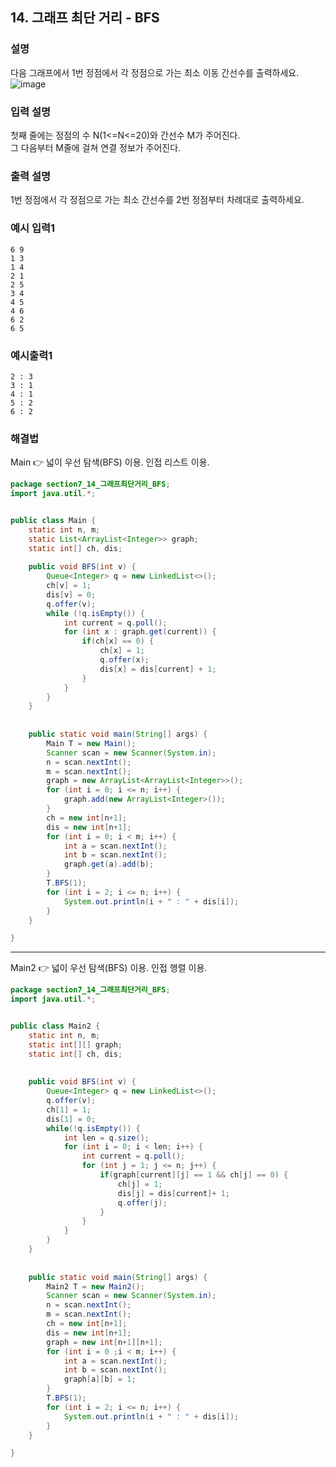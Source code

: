 ## 14. 그래프 최단 거리 - BFS  
  
### 설명  
다음 그래프에서 1번 정점에서 각 정점으로 가는 최소 이동 간선수를 출력하세요.  
![image](https://github.com/han-tomas/HTJ_AlgorithmStudy/assets/124488773/71efae97-4ae2-421e-85b1-a4e4f0c7ebe7)  
  
### 입력 설명  
첫째 줄에는 정점의 수 N(1<=N<=20)와 간선수 M가 주어진다.  
그 다음부터 M줄에 걸쳐 연결 정보가 주어진다.  
  
### 출력 설명  
1번 정점에서 각 정점으로 가는 최소 간선수를 2번 정점부터 차례대로 출력하세요.  
  
### 예시 입력1  
```
6 9
1 3
1 4
2 1
2 5
3 4
4 5
4 6
6 2
6 5
```  
    
### 예시출력1  
```
2 : 3
3 : 1
4 : 1
5 : 2
6 : 2
```   
  
### 해결법  
Main 👉 넓이 우선 탐색(BFS) 이용. 인접 리스트 이용.  
  
```java
package section7_14_그래프최단거리_BFS;
import java.util.*;


public class Main {
	static int n, m;
	static List<ArrayList<Integer>> graph;
	static int[] ch, dis;
	
	public void BFS(int v) {
		Queue<Integer> q = new LinkedList<>();
		ch[v] = 1;
		dis[v] = 0;
		q.offer(v);
		while (!q.isEmpty()) {
			int current = q.poll();
			for (int x : graph.get(current)) {
				if(ch[x] == 0) {
					ch[x] = 1;
					q.offer(x);
					dis[x] = dis[current] + 1;
				}
			}
		}
	}
	
	
	public static void main(String[] args) {
		Main T = new Main();
		Scanner scan = new Scanner(System.in);
		n = scan.nextInt();
		m = scan.nextInt();
		graph = new ArrayList<ArrayList<Integer>>();
		for (int i = 0; i <= n; i++) {
			graph.add(new ArrayList<Integer>());
		}
		ch = new int[n+1];
		dis = new int[n+1];
		for (int i = 0; i < m; i++) {
			int a = scan.nextInt();
			int b = scan.nextInt();
			graph.get(a).add(b);
		}
		T.BFS(1);
		for (int i = 2; i <= n; i++) {
			System.out.println(i + " : " + dis[i]);
		}
	}

}

```  
  
---  
Main2 👉 넓이 우선 탐색(BFS) 이용. 인접 행렬 이용.  
  
```java
package section7_14_그래프최단거리_BFS;
import java.util.*;


public class Main2 {
	static int n, m;
	static int[][] graph;
	static int[] ch, dis;
	
	
	public void BFS(int v) {
		Queue<Integer> q = new LinkedList<>();
		q.offer(v);
		ch[1] = 1;
		dis[1] = 0;
		while(!q.isEmpty()) {
			int len = q.size();
			for (int i = 0; i < len; i++) {
				int current = q.poll();
				for (int j = 1; j <= n; j++) {
					if(graph[current][j] == 1 && ch[j] == 0) {
						ch[j] = 1;
						dis[j] = dis[current]+ 1;
						q.offer(j);
					}
				}
			}
		}
	}
	
	
	public static void main(String[] args) {
		Main2 T = new Main2();
		Scanner scan = new Scanner(System.in);
		n = scan.nextInt();
		m = scan.nextInt();
		ch = new int[n+1];
		dis = new int[n+1];
		graph = new int[n+1][n+1];
		for (int i = 0 ;i < m; i++) {
			int a = scan.nextInt();
			int b = scan.nextInt();
			graph[a][b] = 1;
		}
		T.BFS(1);
		for (int i = 2; i <= n; i++) {
			System.out.println(i + " : " + dis[i]);
		}
	}

}

```      